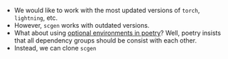 

- We would like to work with the most updated versions of `torch`, `lightning`, etc.
- However, `scgen` works with outdated versions.
- What about using [optional environments in poetry](https://python-poetry.org/docs/managing-dependencies/)? Well, poetry insists that all dependency groups should be consist with each other.
- Instead, we can clone `scgen` 